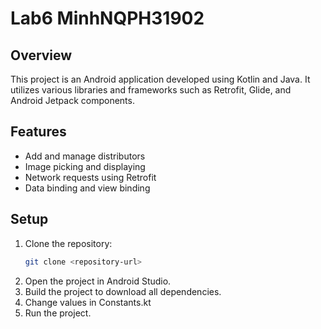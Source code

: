 # Lab6 MinhNQPH31902

## Overview

This project is an Android application developed using Kotlin and Java. It utilizes various
libraries and frameworks such as Retrofit, Glide, and Android Jetpack components.

## Features

- Add and manage distributors
- Image picking and displaying
- Network requests using Retrofit
- Data binding and view binding

## Setup

1. Clone the repository:
    ```sh
    git clone <repository-url>
    ```
2. Open the project in Android Studio.
3. Build the project to download all dependencies.
4. Change values in Constants.kt
5. Run the project.